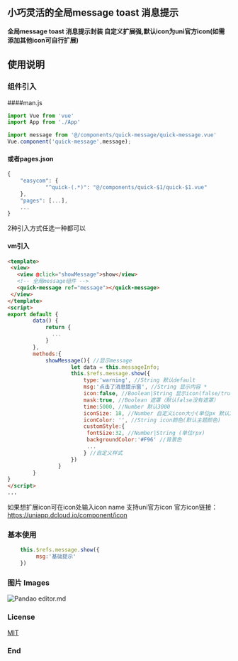 
## 小巧灵活的全局message toast 消息提示
**全局message toast 消息提示封装 自定义扩展强,默认icon为uni官方icon(如需添加其他icon可自行扩展)**

## 使用说明
### 组件引入 
####man.js
```javascript
import Vue from 'vue'
import App from './App'

import message from '@/components/quick-message/quick-message.vue'
Vue.component('quick-message',message);
```
#### 或者pages.json
```javascript
{
	"easycom": {
			"^quick-(.*)": "@/components/quick-$1/quick-$1.vue"
	},
	"pages": [...],
	...
}
```

2种引入方式任选一种都可以

#### vm引入
```html
<template>
 <view>
   <view @click="showMessage">show</view>
   <!-- 全局message组件 -->
   <quick-message ref="message"></quick-message>
 </view>
</template>
<script>
export default {
		data() {
			return {
			  ...
			}
		},
		methods:{
			showMessage(){ //显示message
					let data = this.messageInfo;
					this.$refs.message.show({
						type:'warning', //String 默认default
						msg:'点击了消息提示窗', //String 显示内容 *
						icon:false, //Boolean|String 显示icon(false/true/string 默认显示icon)
						mask:true, //Boolean 遮罩（默认false没有遮罩）
						time:5000, //Number 默认3000
						iconSize: 18, //Number 自定义icon大小(单位px 默认16)
						iconColor: '', //String icon颜色(默认主题颜色)
						customStyle:{
						 fontSize:32, //Number|String (单位rpx)						 color:'#FFFFFF', //字体图标色
						 backgroundColor:'#F96' //背景色
						 ...
						} //自定义样式
					})
				}
		}
}
</script>
...
```
如果想扩展icon可在icon处输入icon name 支持uni官方icon
官方icon链接：<https://uniapp.dcloud.io/component/icon>

### 基本使用
```javascript
    this.$refs.message.show({
		 msg:'基础提示'
	})
```

### 图片 Images
![Pandao editor.md](https://s1.ax1x.com/2020/07/27/aConwq.md.jpg "Pandao editor.md")
### License
[MIT](https://opensource.org/licenses/MIT)
### End